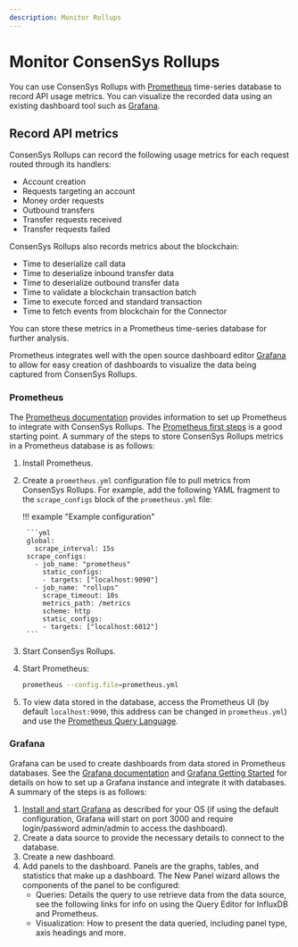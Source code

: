 ```yaml
---
description: Monitor Rollups
---
```


# Monitor ConsenSys Rollups

You can use ConsenSys Rollups with [Prometheus](https://prometheus.io/) time-series database to record API usage metrics.
You can visualize the recorded data using an existing dashboard tool such as [Grafana](https://grafana.com/).

## Record API metrics

ConsenSys Rollups can record the following usage metrics for each request routed through its handlers:

* Account creation
* Requests targeting an account
* Money order requests
* Outbound transfers
* Transfer requests received
* Transfer requests failed

ConsenSys Rollups also records metrics about the blockchain:

* Time to deserialize call data
* Time to deserialize inbound transfer data
* Time to deserialize outbound transfer data
* Time to validate a blockchain transaction batch
* Time to execute forced and standard transaction
* Time to fetch events from blockchain for the Connector

You can store these metrics in a Prometheus time-series database for further analysis.

Prometheus integrates well with the open source dashboard editor [Grafana](#grafana) to allow for easy
creation of dashboards to visualize the data being captured from ConsenSys Rollups.

### Prometheus

The [Prometheus documentation](https://prometheus.io/docs/introduction/overview/) provides information to set up
Prometheus to integrate with ConsenSys Rollups.
The [Prometheus first steps](https://prometheus.io/docs/introduction/first_steps/) is a good starting point.
A summary of the steps to store ConsenSys Rollups metrics in a Prometheus database is as follows:

1. Install Prometheus.
2. Create a `prometheus.yml` configuration file to pull metrics from ConsenSys Rollups.
   For example, add the following YAML fragment to the `scrape_configs` block of the `prometheus.yml` file:

    !!! example "Example configuration"

        ```yml
        global:
          scrape_interval: 15s
        scrape_configs:
          - job_name: "prometheus"
            static_configs:
            - targets: ["localhost:9090"]
          - job_name: "rollups"
            scrape_timeout: 10s
            metrics_path: /metrics
            scheme: http
            static_configs:
            - targets: ["localhost:6012"]
        ```

3. Start ConsenSys Rollups.
4. Start Prometheus:

    ```bash
    prometheus --config.file=prometheus.yml
    ```

5. To view data stored in the database, access the Prometheus UI (by default `localhost:9090`, this address can be
   changed in `prometheus.yml`) and use the [Prometheus Query Language](https://prometheus.io/docs/prometheus/latest/querying/basics/).

### Grafana

Grafana can be used to create dashboards from data stored in Prometheus databases.
See the [Grafana documentation](https://grafana.com/docs) and [Grafana Getting Started](https://grafana.com/docs/guides/getting_started) for details on how to set up a Grafana instance and integrate it with databases.
A summary of the steps is as follows:

1. [Install and start Grafana](https://grafana.com/docs/grafana/latest/installation) as described for your OS (if using the default configuration, Grafana will start on port 3000 and require login/password admin/admin to access the dashboard).
2. Create a data source to provide the necessary details to connect to the database.
3. Create a new dashboard.
4. Add panels to the dashboard. Panels are the graphs, tables, and statistics that make up a dashboard. The New Panel wizard allows the components of the panel to be configured:
   * Queries: Details the query to use retrieve data from the data source, see the following links for info on using the Query Editor for InfluxDB and Prometheus.
   * Visualization: How to present the data queried, including panel type, axis headings and more.
